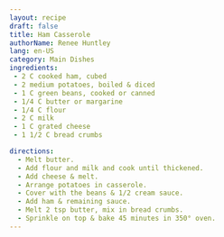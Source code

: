 ```yaml
---
layout: recipe
draft: false
title: Ham Casserole
authorName: Renee Huntley
lang: en-US
category: Main Dishes
ingredients:
 - 2 C cooked ham, cubed
 - 2 medium potatoes, boiled & diced
 - 1 C green beans, cooked or canned
 - 1/4 C butter or margarine
 - 1/4 C flour
 - 2 C milk
 - 1 C grated cheese
 - 1 1/2 C bread crumbs

directions:
  - Melt butter.
  - Add flour and milk and cook until thickened.
  - Add cheese & melt.
  - Arrange potatoes in casserole.
  - Cover with the beans & 1/2 cream sauce.
  - Add ham & remaining sauce.
  - Melt 2 tsp butter, mix in bread crumbs.
  - Sprinkle on top & bake 45 minutes in 350° oven.
---
```


